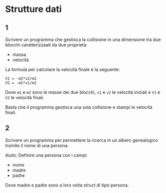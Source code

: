 # Strutture dati

## 1

Scrivere un programma che gestisca la collisione in una dimensione tra due blocchi caratterizzaati da due proprietà: 
- massa
- velocità

La formula per calcolare la velocità finale è la seguente:

```
V1 = -m2*v2/m1
V2 = -m1*v1/m2
```

Dove `m1` e `m2` sono le masse dei due blocchi, `v1` e `v2` le velocità iniziali  e `V1` e `V2` le velocità finali.
 
Basta che il programma gestisca una sola collisione e stampi le velocità finali.

## 2

Scrivere un programma per permettere la ricerca in un albero genealogico tramite il nome di una persona. 

Aiuto: Definire una persona con i campi: 
- nome
- madre
- padre
  
Dove madre e padre sono a loro volta struct di tipo persona.

